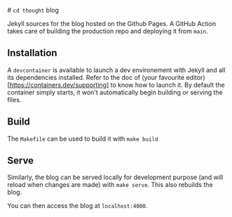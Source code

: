 # `cd thought` blog 

Jekyll sources for the blog hosted on the Github Pages. A GitHub Action takes care of building the production repo and deploying it from `main`.

## Installation

A `devcontainer` is available to launch a dev environement with Jekyll and all its dependencies installed. Refer to the doc of (your favourite editor)[https://containers.dev/supporting] to know how to launch it.
By default the container simply starts, it won't automatically begin building or serving the files.

## Build

The `Makefile` can be used to build it with `make build`

## Serve

Similarly, the blog can be served locally for development purpose (and will reload when changes are made) with `make serve`. This also rebuilds the blog.

You can then access the blog at `localhost:4000`.